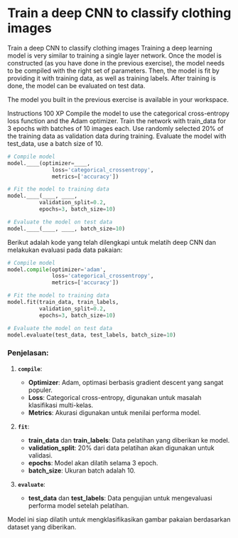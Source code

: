 # Train a deep CNN to classify clothing images

Train a deep CNN to classify clothing images
Training a deep learning model is very similar to training a single layer network. Once the model is constructed (as you have done in the previous exercise), the model needs to be compiled with the right set of parameters. Then, the model is fit by providing it with training data, as well as training labels. After training is done, the model can be evaluated on test data.

The model you built in the previous exercise is available in your workspace.

Instructions
100 XP
Compile the model to use the categorical cross-entropy loss function and the Adam optimizer.
Train the network with train_data for 3 epochs with batches of 10 images each.
Use randomly selected 20% of the training data as validation data during training.
Evaluate the model with test_data, use a batch size of 10.

```py
# Compile model
model.____(optimizer=____, 
              loss='categorical_crossentropy', 
              metrics=['accuracy'])

# Fit the model to training data 
model.____(____, ____, 
          validation_split=0.2, 
          epochs=3, batch_size=10)

# Evaluate the model on test data
model.____(____, ____, batch_size=10)

```

Berikut adalah kode yang telah dilengkapi untuk melatih deep CNN dan melakukan evaluasi pada data pakaian:

```python
# Compile model
model.compile(optimizer='adam', 
              loss='categorical_crossentropy', 
              metrics=['accuracy'])

# Fit the model to training data
model.fit(train_data, train_labels, 
          validation_split=0.2, 
          epochs=3, batch_size=10)

# Evaluate the model on test data
model.evaluate(test_data, test_labels, batch_size=10)
```

### Penjelasan:
1. **`compile`**:
   - **Optimizer**: Adam, optimasi berbasis gradient descent yang sangat populer.
   - **Loss**: Categorical cross-entropy, digunakan untuk masalah klasifikasi multi-kelas.
   - **Metrics**: Akurasi digunakan untuk menilai performa model.

2. **`fit`**:
   - **train_data** dan **train_labels**: Data pelatihan yang diberikan ke model.
   - **validation_split**: 20% dari data pelatihan akan digunakan untuk validasi.
   - **epochs**: Model akan dilatih selama 3 epoch.
   - **batch_size**: Ukuran batch adalah 10.

3. **`evaluate`**:
   - **test_data** dan **test_labels**: Data pengujian untuk mengevaluasi performa model setelah pelatihan.

Model ini siap dilatih untuk mengklasifikasikan gambar pakaian berdasarkan dataset yang diberikan.